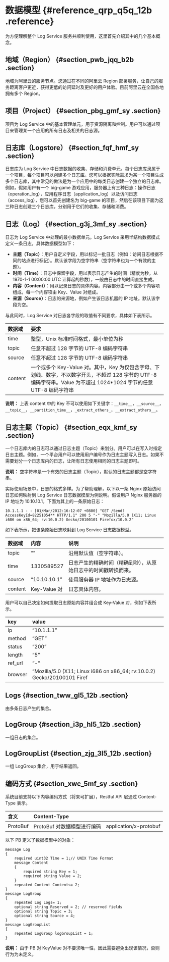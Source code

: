# 数据模型 {#reference_qrp_q5q_12b .reference}

为方便理解整个 Log Service 服务并顺利使用，这里首先介绍其中的几个基本概念。

## 地域（Region） {#section_pwb_jqq_b2b .section}

地域为阿里云的服务节点。您通过在不同的阿里云 Region 部署服务，让自己的服务距离客户更近，获得更低的访问延时及更好的用户体验。目前阿里云在全国各地拥有多个 Region。

## 项目（Project） {#section_pbg_gmf_sy .section}

项目为 Log Service 中的基本管理单元，用于资源隔离和控制。用户可以通过项目来管理某一个应用的所有日志及相关的日志源。

## 日志库（Logstore） {#section_fqf_hmf_sy .section}

日志库为 Log Service 中日志数据的收集、存储和消费单元。每个日志库隶属于一个项目，每个项目可以创建多个日志库。您可以根据实际需求为某一个项目生成多个日志库，其中常见的做法是为一个应用中的每类日志创建一个独立的日志库。例如，假如用户有一个 big-game 游戏应用，服务器上有三种日志：操作日志（operation\_log），应用程序日志（application\_log）以及访问日志（access\_log），您可以首先创建名为 big-game 的项目，然后在该项目下面为这三种日志创建三个日志库，分别用于它们的收集、存储和消费。

## 日志（Log） {#section_g3j_3mf_sy .section}

日志为 Log Service 中处理的最小数据单元。Log Service 采用半结构数据模式定义一条日志，具体数据模型如下：

-   **主题（Topic）**：用户自定义字段，用以标记一批日志（例如：访问日志根据不同的站点进行标记）。默认该字段为空字符串（空字符串也为一个有效的主题）。
-   **时间（Time）**：日志中保留字段，用以表示日志产生的时间（精度为秒，从 1970-1-1 00:00:00 UTC 计算起的秒数），一般由日志中的时间直接生成。
-   **内容（Content）**：用以记录日志的具体内容。内容部分由一个或多个内容项组成，每一个内容项由 Key、Value 对组成。
-   **来源（Source）**：日志的来源地，例如产生该日志机器的 IP 地址。默认该字段为空。

与此同时，Log Service 对日志各字段的取值有不同要求，具体如下表所示。

|数据域|要求|
|:--|:-|
|time|整型，Unix 标准时间格式，最小单位为秒|
|topic|任意不超过 128 字节的 UTF-8 编码字符串|
|source|任意不超过 128 字节的 UTF-8 编码字符串|
|content|一个或多个 Key-Value 对。其中，Key 为仅包含字母、下划线、数字，不以数字开头，不超过 128 字节的 UTF-8 编码字符串。Value 为不超过 1024\*1024 字节的任意 UTF-8 编码字符串|

**说明：** 上表 content 中的 Key 不可以使用如下关键字：`__time__`，`__source__`，`__topic__`，`__partition_time__`，`_extract_others_`，`__extract_others__`。

## 日志主题（Topic） {#section_eqx_kmf_sy .section}

一个日志库内的日志可以通过日志主题（Topic）来划分。用户可以在写入时指定日志主题。例如，一个平台用户可以使用用户编号作为日志主题写入日志。如果不需要划分一个日志库内的日志，让所有日志使用相同的日志主题即可。

**说明：** 空字符串是一个有效的日志主题（Topic），默认的日志主题都是空字符串。

实际使用场景中，日志的格式多样。为了帮助理解，以下以一条 Nginx 原始访问日志如何映射到 Log Service 日志数据模型为例说明。假设用户 Nginx 服务器的 IP 地址为 10.10.10.1，下面为其上的一条原始日志：

```
10.1.1.1 - - [01/Mar/2012:16:12:07 +0800] "GET /Send?AccessKeyId=82251054** HTTP/1.1" 200 5 "-" "Mozilla/5.0 (X11; Linux i686 on x86_64; rv:10.0.2) Gecko/20100101 Firefox/10.0.2"
```

如下表所示，把该条原始日志映射到 Log Service 日志数据模型。

|数据域|内容|说明|
|:--|:-|:-|
|topic|“”|沿用默认值（空字符串）。|
|time|1330589527|日志产生的精确时间（精确到秒），从原始日志中的时间戳转换而来。|
|source|“10.10.10.1”|使用服务器 IP 地址作为日志源。|
|content|Key-Value 对|日志具体内容。|

用户可以自己决定如何提取日志原始内容并组合成 Key-Value 对，例如下表所示。

|key|value|
|:--|:----|
|ip|“10.1.1.1”|
|method|“GET”|
|status|“200”|
|length|“5”|
|ref\_url|“-“|
|browser|“Mozilla/5.0 \(X11; Linux i686 on x86\_64; rv:10.0.2\) Gecko/20100101 Firef|

## Logs {#section_tww_gl5_12b .section}

由多条日志产生的集合。

## LogGroup {#section_i3p_hl5_12b .section}

一组日志的集合。

## LogGroupList {#section_zjg_3l5_12b .section}

一组 LogGroup 集合，用于结果返回。

## 编码方式 {#section_xwc_5mf_sy .section}

系统目前支持以下内容编码方式（将来可扩展），Restful API 层通过 Content-Type 表示。

|含义|Content-Type| |
|:-|:-----------|:-|
|ProtoBuf|ProtoBuf 对数据模型进行编码|application/x-protobuf|

以下 PB 定义了数据模型中的对象：

```
message Log
{
    required uint32 Time = 1;// UNIX Time Format
    message Content
    {
        required string Key = 1;
        required string Value = 2;
    }  
    repeated Content Contents= 2;
}
message LogGroup
{
    repeated Log Logs= 1;
    optional string Reserved = 2; // reserved fields
    optional string Topic = 3;
    optional string Source = 4;
}
message LogGroupList
{
    repeated LogGroup logGroupList = 1;
}
```

**说明：** 由于 PB 对 KeyValue 对不要求唯一性，因此需要避免出现该情况，否则行为为未定义。

